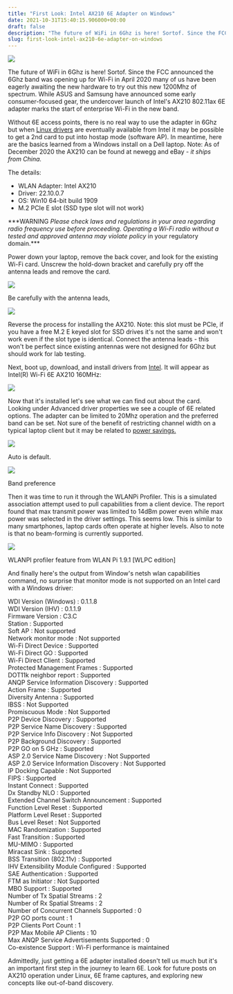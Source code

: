 ```yaml
---
title: "First Look: Intel AX210 6E Adapter on Windows"
date: 2021-10-31T15:40:15.906000+00:00
draft: false
description: "The future of WiFi in 6Ghz is here! Sortof. Since the FCC announced the 6Ghz band was opening up for Wi-Fi in April 2020 many of us have been eagerly awaiting the new hardware to try out this new 1200Mhz of spectrum. While ASUS and Samsung have annou..."
slug: first-look-intel-ax210-6e-adapter-on-windows
---
```


![](https://interframe.space/wp-content/uploads/2020/12/future-now-icon.png)

The future of WiFi in 6Ghz is here! Sortof. Since the FCC announced the 6Ghz band was opening up for Wi-Fi in April 2020 many of us have been eagerly awaiting the new hardware to try out this new 1200Mhz of spectrum. While ASUS and Samsung have announced some early consumer-focused gear, the undercover launch of Intel's AX210 802.11ax 6E adapter marks the start of enterprise Wi-Fi in the new band.

Without 6E access points, there is no real way to use the adapter in 6Ghz but when [Linux drivers](https://www.intel.com/content/www/us/en/support/articles/000005511/network-and-i-o/wireless.html) are eventually available from Intel it may be possible to get a 2nd card to put into hostap mode (software AP). In meantime, here are the basics learned from a Windows install on a Dell laptop. Note: As of December 2020 the AX210 can be found at newegg and eBay _- it ships from China._

The details:

-   WLAN Adapter: Intel AX210
-   Driver: 22.10.0.7
-   OS: Win10 64-bit build 1909
-   M.2 PCIe E slot (SSD type slot will not work)

\*\*\*WARNING _Please check laws and regulations in your area regarding radio frequency use before proceeding. Operating a Wi-Fi radio without a tested and approved antenna may violate policy_ in your regulatory domain.\*\*\*

Power down your laptop, remove the back cover, and look for the existing Wi-Fi card. Unscrew the hold-down bracket and carefully pry off the antenna leads and remove the card.

![](https://interframe.space/wp-content/uploads/2020/12/pry-out-old2-1024x547.png)

Be carefully with the antenna leads,

![](https://interframe.space/wp-content/uploads/2020/12/ax210-installed.png)

Reverse the process for installing the AX210. Note: this slot must be PCIe, if you have a free M.2 E keyed slot for SSD drives it's not the same and won't work even if the slot type is identical. Connect the antenna leads - this won't be perfect since existing antennas were not designed for 6Ghz but should work for lab testing.

Next, boot up, download, and install drivers from [Intel](https://downloadcenter.intel.com/download/30057?v=t). It will appear as Intel(R) Wi-Fi 6E AX210 160MHz:

![](https://interframe.space/wp-content/uploads/2020/12/adpater-icon-cropped.png)

Now that it's installed let's see what we can find out about the card. Looking under Advanced driver properties we see a couple of 6E related options. The adapter can be limited to 20Mhz operation and the preferred band can be set. Not sure of the benefit of restricting channel width on a typical laptop client but it may be related to [power savings.](https://cse.buffalo.edu/faculty/dimitrio/publications/infocom15.pdf)

![](https://interframe.space/wp-content/uploads/2020/12/driver-channel-width-crop.png)

Auto is default.

![](https://interframe.space/wp-content/uploads/2020/12/driver-prefered-band-crop.png)

Band preference

Then it was time to run it through the WLANPi Profiler. This is a simulated association attempt used to pull capabilities from a client device. The report found that max transmit power was limited to 14dBm power even while max power was selected in the driver settings. This seems low. This is similar to many smartphones, laptop cards often operate at higher levels. Also to note is that no beam-forming is currently supported.

![](https://interframe.space/wp-content/uploads/2020/12/profiler2-.11r-not-reported-bl-1024x243.png)

WLANPI profiler feature from WLAN Pi 1.9.1 \[WLPC edition\]

And finally here's the output from Window's netsh wlan capabilities command, no surprise that monitor mode is not supported on an Intel card with a Windows driver:

WDI Version (Windows) : 0.1.1.8  
WDI Version (IHV) : 0.1.1.9  
Firmware Version : C3.C  
Station : Supported  
Soft AP : Not supported  
Network monitor mode : Not supported  
Wi-Fi Direct Device : Supported  
Wi-Fi Direct GO : Supported  
Wi-Fi Direct Client : Supported  
Protected Management Frames : Supported  
DOT11k neighbor report : Supported  
ANQP Service Information Discovery : Supported  
Action Frame : Supported  
Diversity Antenna : Supported  
IBSS : Not Supported  
Promiscuous Mode : Not Supported  
P2P Device Discovery : Supported  
P2P Service Name Discovery : Supported  
P2P Service Info Discovery : Not Supported  
P2P Background Discovery : Supported  
P2P GO on 5 GHz : Supported  
ASP 2.0 Service Name Discovery : Not Supported  
ASP 2.0 Service Information Discovery : Not Supported  
IP Docking Capable : Not Supported  
FIPS : Supported  
Instant Connect : Supported  
Dx Standby NLO : Supported  
Extended Channel Switch Announcement : Supported  
Function Level Reset : Supported  
Platform Level Reset : Supported  
Bus Level Reset : Not Supported  
MAC Randomization : Supported  
Fast Transition : Supported  
MU-MIMO : Supported  
Miracast Sink : Supported  
BSS Transition (802.11v) : Supported  
IHV Extensibility Module Configured : Supported  
SAE Authentication : Supported  
FTM as Initiator : Not Supported  
MBO Support : Supported  
Number of Tx Spatial Streams : 2  
Number of Rx Spatial Streams : 2  
Number of Concurrent Channels Supported : 0  
P2P GO ports count : 1  
P2P Clients Port Count : 1  
P2P Max Mobile AP Clients : 10  
Max ANQP Service Advertisements Supported : 0  
Co-existence Support : Wi-Fi performance is maintained

Admittedly, just getting a 6E adapter installed doesn't tell us much but it's an important first step in the journey to learn 6E. Look for future posts on AX210 operation under Linux, 6E frame captures, and exploring new concepts like out-of-band discovery.
